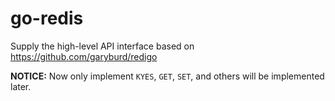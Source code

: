 # go-redis
Supply the high-level API interface based on https://github.com/garyburd/redigo

**NOTICE:** Now only implement `KYES`, `GET`, `SET`, and others will be implemented later.
